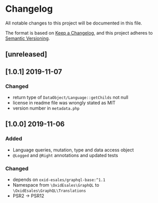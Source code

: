 # Changelog

All notable changes to this project will be documented in this file.

The format is based on [Keep a Changelog](https://keepachangelog.com/en/1.0.0/),
and this project adheres to [Semantic Versioning](https://semver.org/spec/v2.0.0.html).

## [unreleased]

## [1.0.1] 2019-11-07

### Changed

- return type of `DataObject/Language::getChilds` not null
- license in readme file was wrongly stated as MIT
- version number in `metadata.php`

## [1.0.0] 2019-11-06

### Added

- Language queries, mutation, type and data access object
- `@Logged` and `@Right` annotations and updated tests

### Changed

- depends on `oxid-esales/graphql-base:^1.1`
- Namespace from `\OxidEsales\GraphQL` to `\OxidEsales\GraphQL\Translations`
- PSR2 -> PSR12
